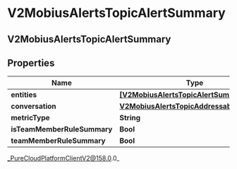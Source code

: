 # V2MobiusAlertsTopicAlertSummary

## V2MobiusAlertsTopicAlertSummary

## Properties

|Name | Type | Description | Notes|
|------------ | ------------- | ------------- | -------------|
| **entities** | [**[V2MobiusAlertsTopicAlertSummaryEntity]**](V2MobiusAlertsTopicAlertSummaryEntity) |  | [optional] |
| **conversation** | [**V2MobiusAlertsTopicAddressableEntityRef**](V2MobiusAlertsTopicAddressableEntityRef) |  | [optional] |
| **metricType** | **String** |  | [optional] |
| **isTeamMemberRuleSummary** | **Bool** |  | [optional] |
| **teamMemberRuleSummary** | **Bool** |  | [optional] |



_PureCloudPlatformClientV2@158.0.0_

